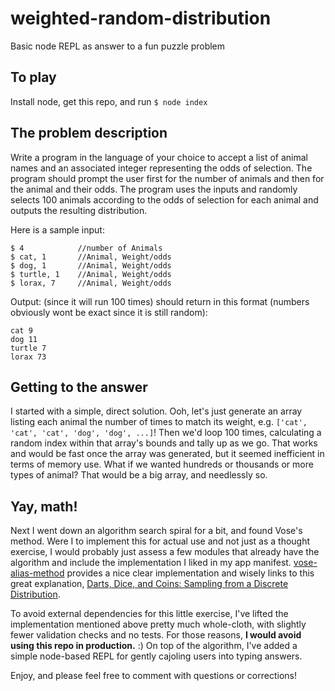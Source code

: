 weighted-random-distribution
============================
Basic node REPL as answer to a fun puzzle problem

## To play
Install node, get this repo, and run `$ node index`

## The problem description
Write a program in the language of your choice to accept a list of animal names and an associated integer representing the odds of selection.  The program should prompt the user first for the number of animals and then for the animal and their odds. The program uses the inputs and randomly selects 100 animals according to the odds of selection for each animal and outputs the resulting distribution.
 
Here is a sample input:

```
$ 4            //number of Animals
$ cat, 1       //Animal, Weight/odds
$ dog, 1       //Animal, Weight/odds
$ turtle, 1    //Animal, Weight/odds
$ lorax, 7     //Animal, Weight/odds
```

Output: (since it will run 100 times) should return in this format (numbers obviously wont be exact since it is still random):

```
cat 9
dog 11
turtle 7
lorax 73
```

## Getting to the answer
I started with a simple, direct solution. Ooh, let's just generate an array listing each animal the number of times to match its weight, e.g. `['cat', 'cat', 'cat', 'dog', 'dog', ...]`! Then we'd loop 100 times, calculating a random index within that array's bounds and tally up as we go. That works and would be fast once the array was generated, but it seemed inefficient in terms of memory use. What if we wanted hundreds or thousands or more types of animal? That would be a big array, and needlessly so.

## Yay, math!
Next I went down an algorithm search spiral for a bit, and found Vose's method. Were I to implement this for actual use and not just as a thought exercise, I would probably just assess a few modules that already have the algorithm and include the implementation I liked in my app manifest. [vose-alias-method](https://github.com/jdiscar/vose-alias-method.js) provides a nice clear implementation and wisely links to this great explanation, [Darts, Dice, and Coins: Sampling from a Discrete Distribution](http://www.keithschwarz.com/darts-dice-coins/).

To avoid external dependencies for this little exercise, I've lifted the implementation mentioned above pretty much whole-cloth, with slightly fewer validation checks and no tests. For those reasons, **I would avoid using this repo in production.** :) On top of the algorithm, I've added a simple node-based REPL for gently cajoling users into typing answers.

Enjoy, and please feel free to comment with questions or corrections!
